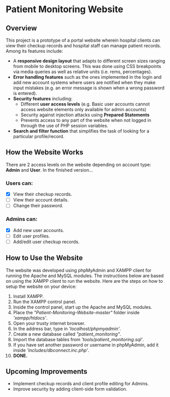 # Patient Monitoring Website
## Overview
This project is a prototype of a portal website wherein hospital clients can view their checkup records and hospital staff can manage patient records. 
Among its features include:
* A __responsive design layout__ that adapts to different screen sizes ranging from mobile to desktop screens. This was done using CSS breakpoints via media queries as well as relative units (i.e. rems, percentages).
* __Error handling features__ such as the ones implemented in the login and add new account systems where users are notified when they make input mistakes (e.g. an error message is shown when a wrong password is entered).
* __Security features__ including: 
  * Different __user access levels__ (e.g. Basic user accounts cannot access website elements only available for admin accounts)
  * Security against injection attacks using __Prepared Statements__
  * Prevents access to any part of the website when not logged in through the use of PHP session variables.
* __Search and filter function__ that simplifies the task of looking for a particular profile/record. 
## How the Website Works
There are 2 access levels on the website depending on account type: __Admin__ and __User__. In the finished version...
### Users can:
  - [x] View their checkup records.
  - [ ] View their account details.
  - [ ] Change their password.
### Admins can:
  - [x] Add new user accounts.
  - [ ] Edit user profiles.
  - [ ] Add/edit user checkup records. 
  ## How to Use the Website
  The website was developed using phpMyAdmin and XAMPP client for running the Apache and MySQL modules. The instructions below are based on using the XAMPP client to run the website.
  Here are the steps on how to setup the website on your device:
  1. Install XAMPP.
  2. Run the XAMPP control panel. 
  3. Inside the control panel, start up the Apache and MySQL modules.
  4. Place the _"Patient-Monitoring-Website-master"_ folder inside _'xampp/htdocs'_.
  5. Open your trusty internet browser.
  6. In the address bar, type in _'localhost/phpmyadmin'_.
  7. Create a new database called _"patient_monitoring"_.
  8. Import the database tables from _'tools/patient_monitoring.sql'_.
  9. If you have set another password or username in phpMyAdmin, add it inside _'includes/dbconnect.inc.php'_. 
  10. __DONE.__
## Upcoming Improvements
- Implement checkup records and client profile editing for Admins.
- Improve security by adding client-side form validation.
